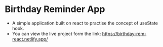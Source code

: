 # Birthday Reminder App
- A simple application built on react to practise the concept of useState hook.
- You can view the live project form the link: https://birthday-rem-react.netlify.app/
